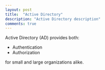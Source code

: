 ```yaml
---
layout: post
title:  "Active Directory"
description: "Active Directory description"
comments: true
---
```




Active Directory (AD) provides both:
- Authentication
- Authorization

for small and large organizations alike.
